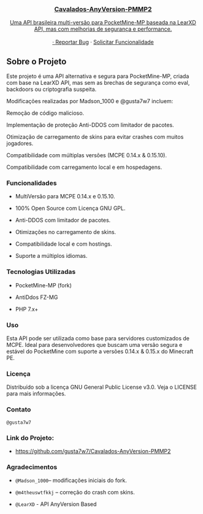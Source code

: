 <div align="side">
  <a href="https://github.com/gusta7w7/Cavalados-AnyVersion-PMMP2"
  </a><h3 align="center">Cavalados-AnyVersion-PMMP2</h3>  <p align="center">
    Uma API brasileira multi-versão para PocketMine-MP baseada na LearXD API, mas com melhorias de segurança e performance.
    <br />
    <br />
    ·
    <a href="https://github.com/gusta7w7/Cavalados-AnyVersion-PMMP2/issues">Reportar Bug</a>
    ·
    <a href="https://github.com/gusta7w7/Cavalados-AnyVersion-PMMP2/issues">Solicitar Funcionalidade</a>
  </p>
  
## Sobre o Projeto

Este projeto é uma API alternativa e segura para PocketMine-MP, criada com base na LearXD API, mas sem as brechas de segurança como eval, backdoors ou criptografia suspeita.

Modificações realizadas por Madson_1000 e @gusta7w7 incluem:

Remoção de código malicioso.

Implementação de proteção Anti-DDOS com limitador de pacotes.

Otimização de carregamento de skins para evitar crashes com muitos jogadores.

Compatibilidade com múltiplas versões (MCPE 0.14.x & 0.15.10).

Compatibilidade com carregamento local e em hospedagens.


### Funcionalidades

- MultiVersão para MCPE 0.14.x e 0.15.10.

- 100% Open Source com Licença GNU GPL.

- Anti-DDOS com limitador de pacotes.

- Otimizações no carregamento de skins.

- Compatibilidade local e com hostings.

- Suporte a múltiplos idiomas.


### Tecnologias Utilizadas

- PocketMine-MP (fork)
- AntiDdos FZ-MG

- PHP 7.x+

### Uso

Esta API pode ser utilizada como base para servidores customizados de MCPE. Ideal para desenvolvedores que buscam uma versão segura e estável do PocketMine com suporte a versões 0.14.x & 0.15.x do Minecraft PE.


### Licença

Distribuído sob a licença GNU General Public License v3.0. Veja o LICENSE para mais informações.

### Contato

```@gusta7w7```

### Link do Projeto: 

- https://github.com/gusta7w7/Cavalados-AnyVersion-PMMP2

### Agradecimentos

- ```@Madson_1000```– modificações iniciais do fork.

- ```@m4theuswtfkkj``` – correção do crash com skins.

- ```@LearXD``` - API AnyVersion Based
